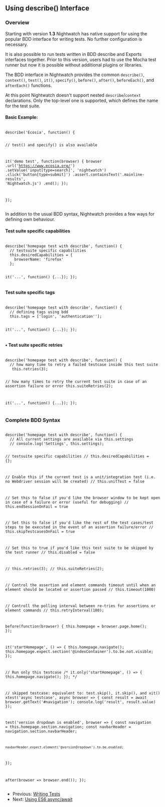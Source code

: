 ## Using describe() Interface

<h3 id="overview">Overview</h3>

Starting with version **1.3** Nightwatch has native support for using the popular BDD interface for writing tests. No further configuration is necessary. 

It is also possible to run tests written in BDD describe and Exports interfaces together. Prior to this version, users had to use the Mocha test runner but now it is possible without additional plugins or libraries. 

The BDD interface in Nightwatch provides the common `describe()`, `context()`, `test()`, `it()`, `specify()`, `before()`, `after()`, `beforeEach()`, and `afterEach()` functions. 

At this point Nightwatch doesn't support nested `describe`/`context` declarations. Only the top-level one is supported, which defines the name for the test suite. 

<h4 id="basic-example">Basic Example:</h4>

<div class="sample-test">
<pre data-language="javascript"><code class="language-javascript">
describe('Ecosia', function() {

  // test() and specify() is also available

  it('demo test', function(browser) {
    browser
      .url('https://www.ecosia.org/')
      .setValue('input[type=search]', 'nightwatch')
      .click('button[type=submit]')
      .assert.containsText('.mainline-results', 'Nightwatch.js')
      .end();
  });
  
});
</code></pre>
</div>



In addition to the usual BDD syntax, Nightwatch provides a few ways for defining own behaviour.


#### Test suite specific capabilities

<div class="sample-test">
<pre data-language="javascript"><code class="language-javascript">
describe('homepage test with describe', function() {
  // testsuite specific capabilities
  this.desiredCapabilities = {
    browserName: 'firefox'
  };
  
  it('...', function() {...});
});
</code></pre></div>


#### Test suite specific tags

<div class="sample-test">
<pre data-language="javascript"><code class="language-javascript">
describe('homepage test with describe', function() {
  // defining tags using bdd
  this.tags = ['login', 'authentication''];
  
  it('...', function() {...});
});
</code></pre></div>
  
#### • Test suite specific retries

<div class="sample-test">
<pre data-language="javascript"><code class="language-javascript">
describe('homepage test with describe', function() {
  // how many time to retry a failed testcase inside this test suite
   this.retries(3);
   
   // how many times to retry the current test suite in case of an assertion failure or error
   this.suiteRetries(2);
   
   it('...', function() {...});
});
</code></pre></div>

<h3 id="complete-syntax">Complete BDD Syntax</h3>

<div class="sample-test">
<pre data-language="javascript"><code class="language-javascript">
describe('homepage test with describe', function() {
  // All current settings are available via this.settings
  // console.log('Settings', this.settings);
  
  // testsuite specific capabilities
  // this.desiredCapabilities = {};
  
  // Enable this if the current test is a unit/integration test (i.e. no Webdriver session will be created)
  // this.unitTest = false

  // Set this to false if you'd like the browser window to be kept open in case of a failure or error (useful for debugging)
  // this.endSessionOnFail = true
  
  // Set this to false if you'd like the rest of the test cases/test steps to be executed in the event of an assertion failure/error
  // this.skipTestcasesOnFail = true
  
  // Set this to true if you'd like this test suite to be skipped by the test runner
  // this.disabled = false
        
  // this.retries(3);
  // this.suiteRetries(2);
  
  // Control the assertion and element commands timeout until when an element should be located or assertion passed
  // this.timeout(1000)
  
  // Controll the polling interval between re-tries for assertions or element commands
  // this.retryInterval(100);

  before(function(browser) {
    this.homepage = browser.page.home();
  });

  it('startHomepage', () => {
    this.homepage.navigate();
    this.homepage.expect.section('@indexContainer').to.be.not.visible;
  });

  
  // Run only this testcase
  /*
  it.only('startHomepage', () => {
    this.homepage.navigate();
  });
  */ 
   
  // skipped testcase: equivalent to: test.skip(), it.skip(), and xit()
  xtest('async testcase', async browser => {
    const result = await browser.getText('#navigation');
    console.log('result', result.value)
  });

  test('version dropdown is enabled', browser => {
    const navigation = this.homepage.section.navigation;
    const navbarHeader = navigation.section.navbarHeader;

    navbarHeader.expect.element('@versionDropdown').to.be.enabled;
  });

  after(browser => browser.end());
});
</code></pre></div>

- Previous: [Writing Tests](/guide/using-nightwatch/writing-tests.html)
- Next: [Using ES6 async/await](/guide/using-nightwatch/using-es6-async.html)
